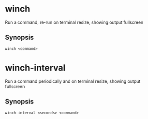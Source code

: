 # winch

Run a command, re-run on terminal resize, showing output fullscreen

## Synopsis

    winch <command>

# winch-interval

Run a command periodically and on terminal resize, showing output fullscreen

## Synopsis

    winch-interval <seconds> <command>
